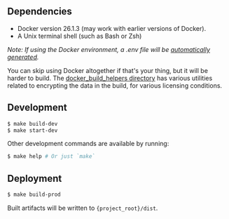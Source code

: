 ## Dependencies

  - Docker version 26.1.3 (may work with earlier versions of Docker).
  - A Unix terminal shell (such as Bash or Zsh)

_Note: If using the Docker environment, a .env file will be [automatically generated](docker_build_helpers/generate_env.sh)._

You can skip using Docker altogether if that's your thing, but it will be harder to build. The [docker_build_helpers directory](docker_build_helpers) has various utilities related to encrypting the data in the build, for various licensing conditions.

## Development

```bash
$ make build-dev
$ make start-dev
```

Other development commands are available by running:

```bash
$ make help # Or just `make`
```

## Deployment

```bash
$ make build-prod
```

Built artifacts will be written to `{project_root}/dist`.
